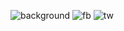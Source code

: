 ![background](https://github.com/user-attachments/assets/5bfc5ea1-9084-4bd4-b949-3c7a019b0325)
![fb](https://github.com/user-attachments/assets/b16784d9-5a2a-4e1c-bcf4-b9cfdf099a24)
![tw](https://github.com/user-attachments/assets/f2a3b3c8-3b59-421a-ad55-41501af7d846)
